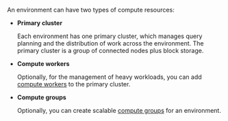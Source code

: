 An environment can have two types of compute resources:

-   **Primary cluster**

    Each environment has one primary cluster, which manages query planning and the distribution of work across the environment. The primary cluster is a group of connected nodes plus block storage.


-   **Compute workers**

    Optionally, for the management of heavy workloads, you can add [compute workers](lyi1662583368110.md) to the primary cluster.


-   **Compute groups**

    Optionally, you can create scalable [compute groups](mqu1640280532737.md) for an environment.


